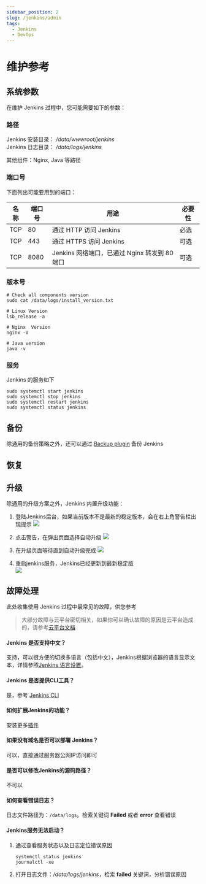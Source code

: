 ```yaml
---
sidebar_position: 2
slug: /jenkins/admin
tags:
  - Jenkins
  - DevOps
---
```


# 维护参考


## 系统参数

在维护 Jenkins 过程中，您可能需要如下的参数：  

### 路径

Jenkins 安装目录： */data/wwwroot/jenkins*  
Jenkins 日志目录： */data/logs/jenkins*  

其他组件：Nginx, Java 等路径

### 端口号

下面列出可能要用到的端口：

| 名称 | 端口号 | 用途 |  必要性 |
| --- | --- | --- | --- |
| TCP | 80 | 通过 HTTP 访问 Jenkins | 必选 |
| TCP | 443 | 通过 HTTPS 访问 Jenkins | 可选 |
| TCP | 8080 | Jenkins 网络端口，已通过 Nginx 转发到 80 端口 | 可选 |

### 版本号

```shell
# Check all components version
sudo cat /data/logs/install_version.txt

# Linux Version
lsb_release -a

# Nginx  Version
nginx -V

# Java version
java -v
```

### 服务

Jenkins 的服务如下

```shell
sudo systemctl start jenkins
sudo systemctl stop jenkins
sudo systemctl restart jenkins
sudo systemctl status jenkins
```

## 备份

除通用的备份策略之外，还可以通过 [Backup plugin](https://plugins.jenkins.io/backup/) 备份 Jenkins

## 恢复

## 升级

除通用的升级方案之外，Jenkins 内置升级功能：

1. 登陆Jenkins后台，如果当前版本不是最新的稳定版本，会在右上角警告栏出现提示
   ![](https://libs.websoft9.com/Websoft9/DocsPicture/zh/jenkins/jenkins-warning-websoft9.png)

2. 点击警告，在弹出页面选择自动升级
   ![](https://libs.websoft9.com/Websoft9/DocsPicture/zh/jenkins/jenkins-selectauto-websoft9.png)

3. 在升级页面等待直到自动升级完成
   ![](https://libs.websoft9.com/Websoft9/DocsPicture/zh/jenkins/jenkins-autoupdate-websoft9.png)

4. 重启jenkins服务，Jenkins已经更新到最新稳定版  
   ![](https://libs.websoft9.com/Websoft9/DocsPicture/zh/jenkins/jenkins-updatecok-websoft9.png)


## 故障处理

此处收集使用 Jenkins 过程中最常见的故障，供您参考

> 大部分故障与云平台密切相关，如果你可以确认故障的原因是云平台造成的，请参考[云平台文档](https://support.websoft9.com/docs/faq/zh/tech-instance.html)

#### Jenkins 是否支持中文？

支持，可以很方便的切换多语言（包括中文），Jenkins根据浏览器的语言显示文本，详情参照[Jenkins 语言设置](https://www.jenkins.io/doc/book/using/using-local-language/)。

#### Jenkins 是否提供CLI工具？

是，参考 [Jenkins CLI](/zh/solution-cli.md)

#### 如何扩展Jenkins的功能？

安装更多[插件](https://plugins.jenkins.io/)

#### 如果没有域名是否可以部署 Jenkins？

可以，直接通过服务器公网IP访问即可

#### 是否可以修改Jenkins的源码路径？

不可以

#### 如何查看错误日志？

日志文件路径为：`/data/logs`。检索关键词 **Failed** 或者 **error** 查看错误

#### Jenkins服务无法启动？

1. 通过查看服务状态以及日志定位错误原因
   ```
   systemctl status jenkins
   journalctl -xe
   ```
2. 打开日志文件：*/data/logs/jenkins*，检索 **failed** 关键词，分析错误原因
